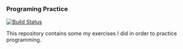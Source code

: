 ### Programing Practice
[![Build Status](https://travis-ci.org/ZsoltFabok/practice.svg?branch=master)](https://travis-ci.org/ZsoltFabok/practice)

This repository contains some my exercises I did in order to practice programming.